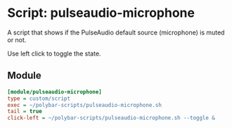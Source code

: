 # Script: pulseaudio-microphone

A script that shows if the PulseAudio default source (microphone) is muted or not.

Use left click to toggle the state.

## Module

```ini
[module/pulseaudio-microphone]
type = custom/script
exec = ~/polybar-scripts/pulseaudio-microphone.sh
tail = true
click-left = ~/polybar-scripts/pulseaudio-microphone.sh --toggle &
```

